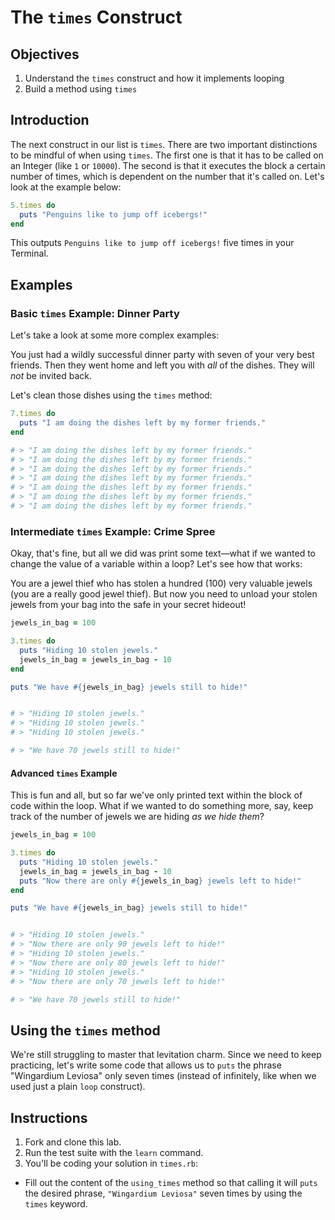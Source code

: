 # The `times` Construct

## Objectives

1. Understand the `times` construct and how it implements looping
2. Build a method using `times`

## Introduction

The next construct in our list is `times`. There are two important distinctions to be mindful of when using `times`. The first one is that it has to be called on an Integer (like `1` or `10000`). The second is that it executes the block a certain number of times, which is dependent on the number that it's called on. Let's look at the example below:

```ruby
5.times do
  puts "Penguins like to jump off icebergs!"
end
```

This outputs `Penguins like to jump off icebergs!` five times in your Terminal.

## Examples

### Basic `times` Example: Dinner Party

Let's take a look at some more complex examples: 

You just had a wildly successful dinner party with seven of your very best friends. Then they went home and left you with *all* of the dishes. They will *not* be invited back. 

Let's clean those dishes using the `times` method:

```ruby
7.times do 
  puts "I am doing the dishes left by my former friends."
end

# > "I am doing the dishes left by my former friends."
# > "I am doing the dishes left by my former friends."
# > "I am doing the dishes left by my former friends."
# > "I am doing the dishes left by my former friends."
# > "I am doing the dishes left by my former friends."
# > "I am doing the dishes left by my former friends."
# > "I am doing the dishes left by my former friends."
```

### Intermediate `times` Example: Crime Spree

Okay, that's fine, but all we did was print some text––what if we wanted to change the value of a variable within a loop? Let's see how that works: 

You are a jewel thief who has stolen a hundred (100) very valuable jewels (you are a really good jewel thief). But now you need to unload your stolen jewels from your bag into the safe in your secret hideout!  

```ruby
jewels_in_bag = 100

3.times do 
  puts "Hiding 10 stolen jewels."
  jewels_in_bag = jewels_in_bag - 10
end

puts "We have #{jewels_in_bag} jewels still to hide!"


# > "Hiding 10 stolen jewels."
# > "Hiding 10 stolen jewels."
# > "Hiding 10 stolen jewels."

# > "We have 70 jewels still to hide!"
```

#### Advanced `times` Example

This is fun and all, but so far we've only printed text within the block of code within the loop. What if we wanted to do something more, say, keep track of the number of jewels we are hiding *as we hide them*? 

```ruby
jewels_in_bag = 100

3.times do 
  puts "Hiding 10 stolen jewels."
  jewels_in_bag = jewels_in_bag - 10
  puts "Now there are only #{jewels_in_bag} jewels left to hide!"
end

puts "We have #{jewels_in_bag} jewels still to hide!"


# > "Hiding 10 stolen jewels."
# > "Now there are only 90 jewels left to hide!"
# > "Hiding 10 stolen jewels."
# > "Now there are only 80 jewels left to hide!"
# > "Hiding 10 stolen jewels."
# > "Now there are only 70 jewels left to hide!"

# > "We have 70 jewels still to hide!"
```

## Using the `times` method

We're still struggling to master that levitation charm. Since we need to keep practicing, let's write some code that allows us to `puts` the phrase "Wingardium Leviosa" only seven times (instead of infinitely, like when we used just a plain `loop` construct).

## Instructions

1. Fork and clone this lab.
2. Run the test suite with the `learn` command. 
3. You'll be coding your solution in `times.rb`: 

  * Fill out the content of the `using_times` method so that calling it will `puts` the desired phrase, `"Wingardium Leviosa"` seven times by using the `times` keyword.  

